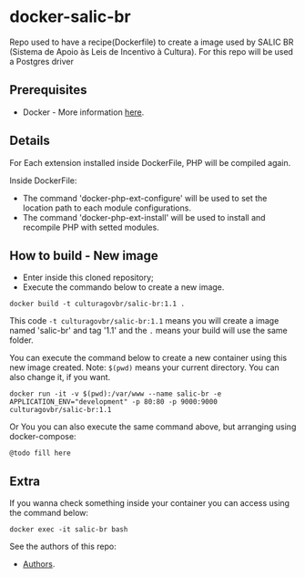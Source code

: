 # docker-salic-br

Repo used to have a recipe(Dockerfile) to create a image used by SALIC BR (Sistema de Apoio às Leis de Incentivo à Cultura).
For this repo will be used a Postgres driver

## Prerequisites
* Docker - More information [here](http://pt.slideshare.net/vinnyfs89/docker-essa-baleia-vai-te-conquistar?qid=aed7b752-f313-4515-badd-f3bf811c8a35&v=&b=&from_search=1).

## Details

For Each extension installed inside DockerFile, PHP will be compiled again.

Inside DockerFile:
* The command 'docker-php-ext-configure' will be used to set the location path to each module configurations.
* The command 'docker-php-ext-install' will be used to install and recompile PHP with setted modules. 

## How to build - New image
* Enter inside this cloned repository;
* Execute the commando below to create a new image.

```
docker build -t culturagovbr/salic-br:1.1 .
```

This code `-t culturagovbr/salic-br:1.1` means you will create a image named 'salic-br' and tag '1.1' and the `.` means your build will use the same folder.

You can execute the command below to create a new container using this new image created. Note: `$(pwd)` means your current directory. You can also change it, if you want.
```
docker run -it -v $(pwd):/var/www --name salic-br -e APPLICATION_ENV="development" -p 80:80 -p 9000:9000 culturagovbr/salic-br:1.1
```

Or You you can also execute the same command above, but arranging using docker-compose:
```
@todo fill here
```

## Extra

If you wanna check something inside your container you can access using the command below:
```
docker exec -it salic-br bash
```

See the authors of this repo:
* [Authors](./Authors.md).
